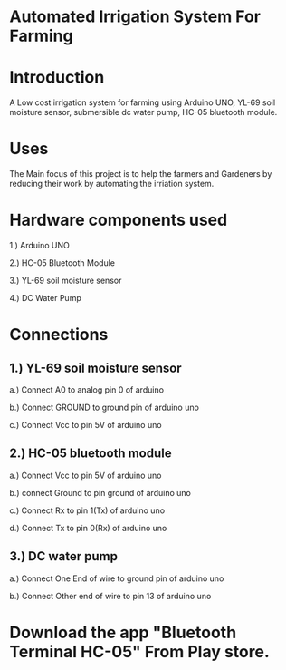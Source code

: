 # Automated Irrigation System For Farming

# Introduction

A Low cost irrigation system for farming using Arduino UNO, YL-69 soil moisture sensor, submersible dc water pump, HC-05 bluetooth module.

# Uses

The Main focus of this project is to help the farmers and Gardeners by reducing their work by automating the irriation system.

# Hardware components used

1.) Arduino UNO

2.) HC-05 Bluetooth Module

3.) YL-69 soil moisture sensor

4.) DC Water Pump

# Connections

## 1.) YL-69 soil moisture sensor

   a.) Connect A0 to analog pin 0 of arduino
   
   b.) Connect GROUND to ground pin of arduino uno
   
   c.) Connect Vcc to pin 5V of arduino uno
   

## 2.) HC-05 bluetooth module

   a.) Connect Vcc to pin 5V of arduino uno
   
   b.) connect Ground to pin ground of arduino uno
   
   c.) Connect Rx to pin 1(Tx) of arduino uno
   
   d.) Connect Tx to pin 0(Rx) of arduino uno
   
   
## 3.) DC water pump

   a.) Connect One End of wire to ground pin of arduino uno
   
   b.) Connect Other end of wire to pin 13 of arduino uno
   
   
# Download the app "Bluetooth Terminal HC-05" From Play store.
